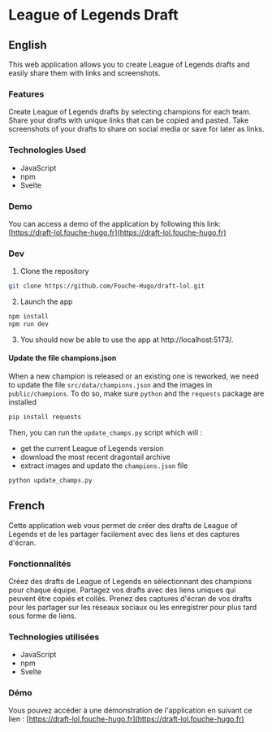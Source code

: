 # League of Legends Draft

## English

This web application allows you to create League of Legends drafts and easily share them with links and screenshots.

### Features

Create League of Legends drafts by selecting champions for each team.
Share your drafts with unique links that can be copied and pasted.
Take screenshots of your drafts to share on social media or save for later as links.

### Technologies Used
- JavaScript
- npm
- Svelte

### Demo
You can access a demo of the application by following this link: [https://draft-lol.fouche-hugo.fr](https://draft-lol.fouche-hugo.fr)

### Dev
1. Clone the repository
```bash
git clone https://github.com/Fouche-Hugo/draft-lol.git
```
2. Launch the app
```bash
npm install
npm run dev
```
3. You should now be able to use the app at http://localhost:5173/.

#### Update the file champions.json
When a new champion is released or an existing one is reworked, we need to update the file `src/data/champions.json` and the images in `public/champions`.
To do so, make sure `python` and the `requests` package are installed
```bash
pip install requests
```

Then, you can run the `update_champs.py` script which will :
- get the current League of Legends version
- download the most recent dragontail archive
- extract images and update the `champions.json` file

```python
python update_champs.py
```
## French

Cette application web vous permet de créer des drafts de League of Legends et de les partager facilement avec des liens et des captures d'écran.

### Fonctionnalités

Créez des drafts de League of Legends en sélectionnant des champions pour chaque équipe.
Partagez vos drafts avec des liens uniques qui peuvent être copiés et collés.
Prenez des captures d'écran de vos drafts pour les partager sur les réseaux sociaux ou les enregistrer pour plus tard sous forme de liens.

### Technologies utilisées
- JavaScript
- npm
- Svelte

### Démo
Vous pouvez accéder à une démonstration de l'application en suivant ce lien : [https://draft-lol.fouche-hugo.fr](https://draft-lol.fouche-hugo.fr)

